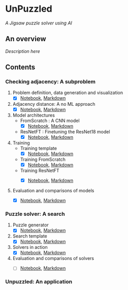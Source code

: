 # UnPuzzled
_A Jigsaw puzzle solver using AI_


## An overview


_Description here_



## Contents

### Checking adjacency: A subproblem

   1. Problem definition, data generation and visualization
      - [x] [Notebook](CheckingAdjacency/DatasetGeneration/Checking_adjacency_dataset.ipynb), [Markdown](CheckingAdjacency/DatasetGeneration/Checking_adjacency_dataset.md)
     
   2. Adjacency distance: A no ML approach
      - [x] [Notebook](CheckingAdjacency/AdjacencyDistance/Adjacency_distance.ipynb), [Markdown](CheckingAdjacency/AdjacencyDistance/Adjacency_distance.md)
     
   3. Model architectures
      - FromScratch : A CNN model
        - [x] [Notebook](CheckingAdjacency/ModelArchitectures/FromScratch_CNN.ipynb), [Markdown](CheckingAdjacency/ModelArchitectures/FromScratch_CNN.md) 
       
      - ResNetFT : Finetuning the ResNet18 model 
        - [x] [Notebook](CheckingAdjacency/ModelArchitectures/ResNetFT_Finetuning.ipynb), [Markdown](CheckingAdjacency/ModelArchitectures/ResNetFT_Finetuning.md)
       
   4. Training
      -  Training template 
         - [x] [Notebook](CheckingAdjacency/Training/Training_template.ipynb), [Markdown](CheckingAdjacency/Training/Training_template.md)
         
      -  Training FromScratch
         - [x] [Notebook](CheckingAdjacency/Training/Training_FromScratch.ipynb), [Markdown](CheckingAdjacency/Training/Training_FromScratch.md)
         
      -  Training ResNetFT
         - [x] [Notebook](CheckingAdjacency/Training/Training_ResNetFT.ipynb), [Markdown](CheckingAdjacency/Training/Training_ResNetFT.md)
      
       
   5. Evaluation and comparisons of models
      - [x] [Notebook](CheckingAdjacency/EvaluationsAndComparisons/ModelComparisons.ipynb), [Markdown](CheckingAdjacency/EvaluationsAndComparisons/ModelComparisons.md)


### Puzzle solver: A search

1. Puzzle generator
   - [x] [Notebook](PuzzleSolver/PuzzleGenerator/Puzzle_generator.ipynb), [Markdown](PuzzleSolver/PuzzleGenerator/Puzzle_generator.md)

2. Search template
   - [x] [Notebook](PuzzleSolver/SearchTemplate/Search_template.ipynb), [Markdown](PuzzleSolver/SearchTemplate/Search_template.md)

3. Solvers in action
   - [x] [Notebook](PuzzleSolver/SolversInAction/Solvers_in_action.ipynb), [Markdown](PuzzleSolver/SolversInAction/Solvers_in_action.md)

4. Evaluation and comparisons of solvers
   - [ ] [Notebook](), [Markdown]()


### Unpuzzled: An application


 
 
 


